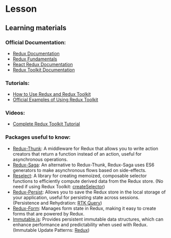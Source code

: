 # Lesson 

## Learning materials

### Official Documentation:
- [Redux Documentation](https://redux.js.org)
- [Redux Fundamentals](https://redux.js.org/tutorials/fundamentals/part-1-overview)
- [React Redux Documentation](https://react-redux.js.org/introduction/getting-started)
- [Redux Toolkit Documentation](https://redux-toolkit.js.org/introduction/getting-started)

### Tutorials:
- [How to Use Redux and Redux Toolkit](https://www.freecodecamp.org/news/redux-and-redux-toolkit-for-beginners/)
- [Official Examples of Using Redux Toolkit](https://github.com/reduxjs/redux-toolkit/tree/master/examples)

### Videos:
- [Complete Redux Toolkit Tutorial](https://www.youtube.com/watch?v=bbkBuqC1rU4)

### Packages useful to know:
- [Redux-Thunk](https://github.com/reduxjs/redux-thunk): A middleware for Redux that allows you to write action creators that return a function instead of an action, useful for asynchronous operations.
- [Redux-Saga](https://github.com/redux-saga/redux-saga): An alternative to Redux-Thunk, Redux-Saga uses ES6 generators to make asynchronous flows based on side-effects.
- [Reselect](https://github.com/reduxjs/reselect): A library for creating memoized, composable selector functions to efficiently compute derived data from the Redux store. (No need if using Redux Toolkit: [createSelector](https://redux-toolkit.js.org/api/createselector/))
- [Redux-Persist](https://github.com/rt2zz/redux-persist): Allows you to save the Redux store in the local storage of your application, useful for persisting state across sessions. (Persistence and Rehydration: [RTK Query](https://redux-toolkit.js.org/rtk-query/usage/persistence-and-rehydration))
- [Redux-Form](https://github.com/redux-form/redux-form): Manages form state in Redux, making it easy to create forms that are powered by Redux.
- [Immutable.js](https://github.com/immutable-js/immutable-js): Provides persistent immutable data structures, which can enhance performance and predictability when used with Redux. (Immutable Update Patterns: [Redux](https://redux.js.org/usage/structuring-reducers/immutable-update-patterns))
